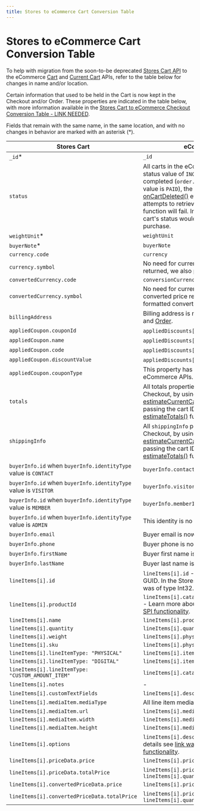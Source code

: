 ```yaml
---
title: Stores to eCommerce Cart Conversion Table
---
```


# Stores to eCommerce Cart Conversion Table

To help with migration from the soon-to-be deprecated [Stores Cart API](https://www.wix.com/velo/reference/wix-stores/cart) to the eCommerce [Cart](https://www.wix.com/velo/reference/wix-ecom-backend/cart?branch=autodocs-wix-ecom-backend) and [Current Cart](https://www.wix.com/velo/reference/wix-ecom-backend/currentcart?branch=autodocs-wix-ecom-backend) APIs, refer to the table below for changes in name and/or location.

Certain information that used to be held in the Cart is now kept in the Checkout and/or Order. These properties are indicated in the table below, with more information available in the [Stores Cart to eCommerce Checkout Conversion Table - LINK NEEDED](LINK).

Fields that remain with the same name, in the same location, and with no changes in behavior are marked with an asterisk (*).


| Stores Cart                                        | eCommerce Cart                                              |
| ---------------------------------------------------|-------------------------------------------------------------|
| `_id`*                                             | `_id`                                                        |
| `status`                                           | All carts in the eCommerce Cart API have a status value of `INCOMPLETE`. After a purchase is completed (`order.paymentStatus` property value is `PAID`), the cart is deleted and the [onCartDeleted()](https://www.wix.com/velo/reference/wix-ecom-backend/events/oncartdeleted?branch=autodocs-wix-ecom-backend) event is triggered. Any attempts to retrieve it via the [getCart()](https://www.wix.com/velo/reference/wix-ecom-backend/cart/getcart?branch=autodocs-wix-ecom-backend) function will fail. In the Stores Cart API, the cart's status would change to `COMPLETE` after a purchase. |
| `weightUnit`*                                      | `weightUnit`                                               |
| `buyerNote`*                                       | `buyerNote`                                               |
| `currency.code`                                    | `currency`                                    |
| `currency.symbol`                                  | No need for currency symbol. For every price returned, we also provide the formatted price.                                             |
| `convertedCurrency.code`                           | `conversionCurrency`                          |
| `convertedCurrency.symbol`                         | No need for currency symbol. For every converted price returned, we also provide the formatted converted price.                                             |
| `billingAddress`                                   | Billing address is now kept in the [Checkout](https://www.wix.com/velo/reference/wix-ecom-backend/checkout?branch=autodocs-wix-ecom-backend) and [Order](https://www.wix.com/velo/reference/wix-ecom-backend/orders/getorder?branch=autodocs-wix-ecom-backend).   |
| `appliedCoupon.couponId`                           | `appliedDiscounts[i].coupon.id`.                                             |
| `appliedCoupon.name`                               | `appliedDiscounts[i].coupon.name`.                                               |
| `appliedCoupon.code`                               | `appliedDiscounts[i].coupon.code`.                                               |
| `appliedCoupon.discountValue`                      | `appliedDiscounts[i].coupon.amount.amount`.                                 |
| `appliedCoupon.couponType`                         | This property has been removed from eCommerce APIs.                                              |
| `totals`                   | All totals properties are available in the Checkout, by using the [estimateCurrentCartTotals()](https://www.wix.com/velo/reference/wix-ecom-backend/currentcart/estimatecurrentcarttotals?branch=autodocs-wix-ecom-backend) function, or by passing the cart ID to the Cart API's [estimateTotals()](https://www.wix.com/velo/reference/wix-ecom-backend/cart/estimatetotals?branch=autodocs-wix-ecom-backend) function.                                              |
| `shippingInfo`        | All `shippingInfo` properties are available in the Checkout, by using the [estimateCurrentCartTotals()](https://www.wix.com/velo/reference/wix-ecom-backend/currentcart/estimatecurrentcarttotals?branch=autodocs-wix-ecom-backend) function, or by passing the cart ID to the Cart API's [estimateTotals()](https://www.wix.com/velo/reference/wix-ecom-backend/cart/estimatetotals?branch=autodocs-wix-ecom-backend) function.                                              |
| `buyerInfo.id` when `buyerInfo.identityType` value is `CONTACT`| `buyerInfo.contactId`                                               |
| `buyerInfo.id` when `buyerInfo.identityType` value is `VISITOR`| `buyerInfo.visitorId`                                               |
| `buyerInfo.id` when `buyerInfo.identityType` value is `MEMBER` | `buyerInfo.memberId`                                               |
| `buyerInfo.id` when `buyerInfo.identityType` value is `ADMIN` | This identity is no longer supported.                                               |
| `buyerInfo.email`     | Buyer email is now kept in [Checkout](https://www.wix.com/velo/reference/wix-ecom-backend/checkout?branch=autodocs-wix-ecom-backend).                                               |
| `buyerInfo.phone`     | Buyer phone is now kept in [Checkout](https://www.wix.com/velo/reference/wix-ecom-backend/checkout?branch=autodocs-wix-ecom-backend).                                               |
| `buyerInfo.firstName` | Buyer first name is now kept in [Checkout](https://www.wix.com/velo/reference/wix-ecom-backend/checkout?branch=autodocs-wix-ecom-backend).                                               |
| `buyerInfo.lastName`  | Buyer last name is now kept in [Checkout](https://www.wix.com/velo/reference/wix-ecom-backend/checkout?branch=autodocs-wix-ecom-backend).                                               |
| `lineItems[i].id`                                | `lineItems[i].id` - Note: this `id` is of type GUID. In the Stores Cart API, the `lineItem.id` was of type Int32.                                              |
| `lineItems[i].productId`                         | `lineItems[i].catalogReference.catalogItemId` - Learn more about the [link waiting for catalog SPI functionality](LINK). |
| `lineItems[i].name`                              | `lineItems[i].productName.translated`                          |
| `lineItems[i].quantity`                          | `lineItems[i].quantity`                          |
| `lineItems[i].weight`                            | `lineItems[i].physicalProperties.weight`                  |
| `lineItems[i].sku`                               | `lineItems[i].physicalProperties.sku`                                               |
| `lineItems[i].lineItemType: "PHYSICAL"`          | `lineItems[i].itemType.preset: "PHYSICAL"`                                |
| `lineItems[i].lineItemType: "DIGITAL"`           | `lineItems[i].itemType.preset: "DIGITAL"`                               |
| `lineItems[i].lineItemType: "CUSTOM_AMOUNT_ITEM"`| `lineItems[i].catalogReference` is empty.                               |
| `lineItems[i].notes`                             | -                                               |
| `lineItems[i].customTextFields`                  | `lineItems[i].descriptionLines`                                             |
| `lineItems[i].mediaItem.mediaType`               | All line item media in the Cart API are images. |
| `lineItems[i].mediaItem.url`                     | `lineItems[i].media.url`                                               |
| `lineItems[i].mediaItem.width`                   | `lineItems[i].media.width`                                               |
| `lineItems[i].mediaItem.height`                  | `lineItems[i].media.height`                                               |
| `lineItems[i].options`                           | `lineItems[i].descriptionLines` - For more details see [link waiting for catalog SPI functionality](LINK).
| `lineItems[i].priceData.price`                   | `lineItems[i].price.amount`                                               |
| `lineItems[i].priceData.totalPrice`              | `lineItems[i].price.amount` X `lineItems[i].quantity`                                 |
| `lineItems[i].convertedPriceData.price`          | `lineItems[i].price.convertedAmount`                                               |
| `lineItems[i].convertedPriceData.totalPrice`     | `lineItems[i].price.convertedAmount` X `lineItems[i].quantity`                            |